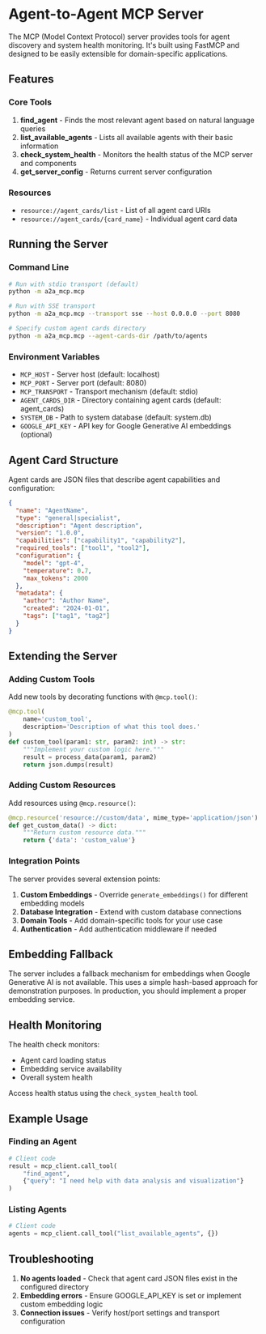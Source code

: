 # Agent-to-Agent MCP Server

The MCP (Model Context Protocol) server provides tools for agent discovery and system health monitoring. It's built using FastMCP and designed to be easily extensible for domain-specific applications.

## Features

### Core Tools

1. **find_agent** - Finds the most relevant agent based on natural language queries
2. **list_available_agents** - Lists all available agents with their basic information
3. **check_system_health** - Monitors the health status of the MCP server and components
4. **get_server_config** - Returns current server configuration

### Resources

- `resource://agent_cards/list` - List of all agent card URIs
- `resource://agent_cards/{card_name}` - Individual agent card data

## Running the Server

### Command Line

```bash
# Run with stdio transport (default)
python -m a2a_mcp.mcp

# Run with SSE transport
python -m a2a_mcp.mcp --transport sse --host 0.0.0.0 --port 8080

# Specify custom agent cards directory
python -m a2a_mcp.mcp --agent-cards-dir /path/to/agents
```

### Environment Variables

- `MCP_HOST` - Server host (default: localhost)
- `MCP_PORT` - Server port (default: 8080)
- `MCP_TRANSPORT` - Transport mechanism (default: stdio)
- `AGENT_CARDS_DIR` - Directory containing agent cards (default: agent_cards)
- `SYSTEM_DB` - Path to system database (default: system.db)
- `GOOGLE_API_KEY` - API key for Google Generative AI embeddings (optional)

## Agent Card Structure

Agent cards are JSON files that describe agent capabilities and configuration:

```json
{
  "name": "AgentName",
  "type": "general|specialist",
  "description": "Agent description",
  "version": "1.0.0",
  "capabilities": ["capability1", "capability2"],
  "required_tools": ["tool1", "tool2"],
  "configuration": {
    "model": "gpt-4",
    "temperature": 0.7,
    "max_tokens": 2000
  },
  "metadata": {
    "author": "Author Name",
    "created": "2024-01-01",
    "tags": ["tag1", "tag2"]
  }
}
```

## Extending the Server

### Adding Custom Tools

Add new tools by decorating functions with `@mcp.tool()`:

```python
@mcp.tool(
    name='custom_tool',
    description='Description of what this tool does.'
)
def custom_tool(param1: str, param2: int) -> str:
    """Implement your custom logic here."""
    result = process_data(param1, param2)
    return json.dumps(result)
```

### Adding Custom Resources

Add resources using `@mcp.resource()`:

```python
@mcp.resource('resource://custom/data', mime_type='application/json')
def get_custom_data() -> dict:
    """Return custom resource data."""
    return {'data': 'custom_value'}
```

### Integration Points

The server provides several extension points:

1. **Custom Embeddings** - Override `generate_embeddings()` for different embedding models
2. **Database Integration** - Extend with custom database connections
3. **Domain Tools** - Add domain-specific tools for your use case
4. **Authentication** - Add authentication middleware if needed

## Embedding Fallback

The server includes a fallback mechanism for embeddings when Google Generative AI is not available. This uses a simple hash-based approach for demonstration purposes. In production, you should implement a proper embedding service.

## Health Monitoring

The health check monitors:
- Agent card loading status
- Embedding service availability
- Overall system health

Access health status using the `check_system_health` tool.

## Example Usage

### Finding an Agent

```python
# Client code
result = mcp_client.call_tool(
    "find_agent",
    {"query": "I need help with data analysis and visualization"}
)
```

### Listing Agents

```python
# Client code
agents = mcp_client.call_tool("list_available_agents", {})
```

## Troubleshooting

1. **No agents loaded** - Check that agent card JSON files exist in the configured directory
2. **Embedding errors** - Ensure GOOGLE_API_KEY is set or implement custom embedding logic
3. **Connection issues** - Verify host/port settings and transport configuration